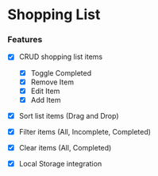 # Shopping List

### Features

- [x] CRUD shopping list items

  - [x] Toggle Completed
  - [x] Remove Item
  - [x] Edit Item
  - [x] Add Item

- [x] Sort list items (Drag and Drop)
- [x] Filter items (All, Incomplete, Completed)
- [x] Clear items (All, Completed)
- [x] Local Storage integration
